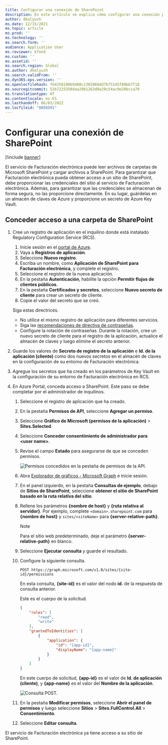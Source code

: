 ```yaml
---
title: Configurar una conexión de SharePoint
description: En este artículo se explica cómo configurar una conexión para que Facturación Electrónica pueda acceder a un sitio de Microsoft SharePoint.
author: dkalyuzh
ms.date: 12/15/2021
ms.topic: article
ms.prod: ''
ms.technology: ''
ms.search.form: ''
audience: Application User
ms.reviewer: kfend
ms.custom: ''
ms.assetid: ''
ms.search.region: Global
ms.author: dkalyuzh
ms.search.validFrom: ''
ms.dyn365.ops.version: ''
ms.openlocfilehash: fb4258190b9480c1302060dd7b75145f80bb7f18
ms.sourcegitcommit: 52b7225350daa29b1263d8e29c54ac9e20bcca70
ms.translationtype: HT
ms.contentlocale: es-ES
ms.lasthandoff: 06/03/2022
ms.locfileid: "8856591"
---
```

# <a name="configure-a-sharepoint-connection"></a>Configurar una conexión de SharePoint

[!include [banner](../includes/banner.md)]

El servicio de Facturación electrónica puede leer archivos de carpetas de Microsoft SharePoint y cargar archivos a SharePoint. Para garantizar que Facturación electrónica pueda obtener acceso a un sitio de SharePoint, debe proporcionar las credenciales del sitio al servicio de Facturación electrónica. Además, para garantizar que las credenciales se almacenan de forma segura, no las proporcione directamente. En su lugar, guárdelas en un almacén de claves de Azure y proporcione un secreto de Azure Key Vault.

## <a name="grant-access-to-a-sharepoint-folder"></a>Conceder acceso a una carpeta de SharePoint

1. Cree un registro de aplicación en el inquilino donde está instalado Regulatory Configuration Service (RCS).

    1. Inicie sesión en el [portal de Azure](https://portal.azure.com/).
    2. Vaya a **Registros de aplicación**.
    3. Seleccione **Nuevo registro**.
    4. Escriba un nombre, como **Aplicación de SharePoint para Facturación electrónica**, y complete el registro.
    5. Seleccione el registro de la nueva aplicación.
    6. En la pestaña **Autenticación**, habilite la opción **Permitir flujos de clientes públicos**.
    4. En la pestaña **Certificados y secretos**, seleccione **Nuevo secreto de cliente** para crear un secreto de cliente.
    5. Copie el valor del secreto que se creó.

    Siga estas directrices.

    - No utilice el mismo registro de aplicación para diferentes servicios.
    - Siga las [recomendaciones de directiva de contraseñas](/microsoft-365/admin/misc/password-policy-recommendations?view=o365-worldwide).
    - Configure la rotación de contraseñas. Durante la rotación, cree un nuevo secreto de cliente para el registro de la aplicación, actualice el almacén de claves y luego elimine el secreto anterior.

2. Guarde los valores de **Secreto de registro de la aplicación** e **Id. de la aplicación (cliente)** como dos nuevos secretos en el almacén de claves en la configuración de su entorno de Facturación electrónica.
3. Agregue los secretos que ha creado en los parámetros de Key Vault en la configuración de su entorno de Facturación electrónica en RCS.
4. En Azure Portal, conceda acceso a SharePoint. Este paso se debe completar por el administrador de inquilinos.

    1. Seleccione el registro de aplicación que ha creado.
    2. En la pestaña **Permisos de API**, seleccione **Agregar un permiso**.
    3. Seleccione **Gráfico de Microsoft (permisos de la aplicación)** \> **Sites.Selected**.
    4. Seleccione **Conceder consentimiento de administrador para \<user&nbsp;name\>**.
    5. Revise el campo **Estado** para asegurarse de que se conceden permisos.

        ![Permisos concedidos en la pestaña de permisos de la API.](media/configured-permissions.jpg)

    6. Abra [Explorador de gráficos - Microsoft Graph](https://developer.microsoft.com/graph/graph-explorer) e inicie sesión.
    7. En el panel izquierdo, en la pestaña **Consultas de ejemplo**, debajo de **Sitios de SharePoint**, seleccione **obtener el sitio de SharePoint basado en la ruta relativa del sitio**.
    8. Rellene los parámetros **\{nombre de host\}** y **\{ruta relativa al servidor\}**. Por ejemplo, complete `<domain>.sharepoint.com` para **\{nombre de host\}** y `sites/<siteName>` para **\{server-relative-path\}**.

        > [!NOTE]
        > Para el sitio web predeterminado, deje el parámetro **\{server-relative-path\}** en blanco.

    9. Seleccione **Ejecutar consulta** y guarde el resultado.
    10. Configure la siguiente consulta.

        `POST https://graph.microsoft.com/v1.0/sites/{site-id}/permissions`

        En esta consulta, **\{site-id\}** es el valor del nodo **id.** de la respuesta de consulta anterior.

        Este es el cuerpo de la solicitud.

        ```json
        {
            "roles": [
                "read",
                "write"
            ],
            "grantedToIdentities": [
                {
                    "application": {
                        "id": "{app-id}",
                        "displayName": "{app-name}"
                    }
                }
            ]
        }
        ```

        En este cuerpo de solicitud, **\{app-id\}** es el valor de **Id. de aplicación (cliente)**, y **\{app-name\}** es el valor del **Nombre de la aplicación**.

        ![Consulta POST.](media/app-id-query.jpg)

    11. En la pestaña **Modificar permisos**, seleccione **Abrir el panel de permisos** y luego seleccione **Sitios** \> **Sites.FullControl.All** \> **Consentimiento**.
    12. Seleccione **Editar consulta**.

El servicio de Facturación electrónica ya tiene acceso a su sitio de SharePoint.
